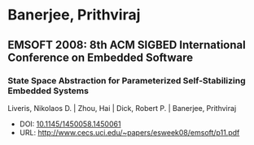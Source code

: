 # Banerjee, Prithviraj

## EMSOFT 2008: 8th ACM SIGBED International Conference on Embedded Software

### State Space Abstraction for Parameterized Self-Stabilizing Embedded Systems
Liveris, Nikolaos D. | Zhou, Hai | Dick, Robert P. | Banerjee, Prithviraj
* DOI: [10.1145/1450058.1450061](https://doi.org/10.1145/1450058.1450061)
* URL: <http://www.cecs.uci.edu/~papers/esweek08/emsoft/p11.pdf>

